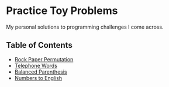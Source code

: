 # Practice Toy Problems
My personal solutions to programming challenges I come across.

## Table of Contents
- [Rock Paper Permutation](rockpaper.js)
- [Telephone Words](telephoneWords.js)
- [Balanced Parenthesis](balancedParenthesis.js)
- [Numbers to English](numsToEnglish.js)